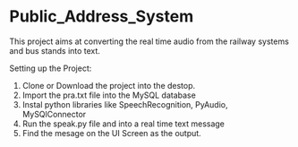 # Public_Address_System
This project aims at converting the real time audio from the railway systems and bus stands into text.

Setting up the Project:

1. Clone or Download the project into the destop.
2. Import the pra.txt file into the MySQL database
3. Instal python libraries like SpeechRecognition, PyAudio, MySQlConnector
4. Run the speak.py file and into a real time text message 
5. Find the mesage on the UI Screen as the output. 

